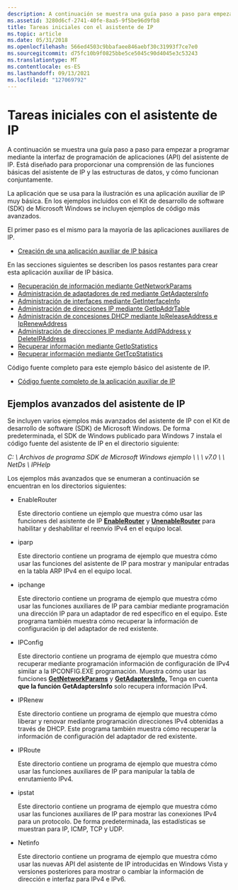 ```yaml
---
description: A continuación se muestra una guía paso a paso para empezar a programar mediante la interfaz de programación de aplicaciones (API) del asistente de IP. Está diseñado para proporcionar una comprensión de las funciones básicas del asistente de IP y las estructuras de datos, y cómo funcionan conjuntamente.
ms.assetid: 3280d6cf-2741-40fe-8aa5-9f5be96d9fb8
title: Tareas iniciales con el asistente de IP
ms.topic: article
ms.date: 05/31/2018
ms.openlocfilehash: 566ed4503c9bbafaee846aebf30c31993f7ce7e0
ms.sourcegitcommit: d75fc10b9f0825bbe5ce5045c90d4045e3c53243
ms.translationtype: MT
ms.contentlocale: es-ES
ms.lasthandoff: 09/13/2021
ms.locfileid: "127069792"
---
```

# <a name="getting-started-with-ip-helper"></a>Tareas iniciales con el asistente de IP

A continuación se muestra una guía paso a paso para empezar a programar mediante la interfaz de programación de aplicaciones (API) del asistente de IP. Está diseñado para proporcionar una comprensión de las funciones básicas del asistente de IP y las estructuras de datos, y cómo funcionan conjuntamente.

La aplicación que se usa para la ilustración es una aplicación auxiliar de IP muy básica. En los ejemplos incluidos con el Kit de desarrollo de software (SDK) de Microsoft Windows se incluyen ejemplos de código más avanzados.

El primer paso es el mismo para la mayoría de las aplicaciones auxiliares de IP.

-   [Creación de una aplicación auxiliar de IP básica](creating-a-basic-ip-helper-application.md)

En las secciones siguientes se describen los pasos restantes para crear esta aplicación auxiliar de IP básica.

-   [Recuperación de información mediante GetNetworkParams](retrieving-information-using-getnetworkparams.md)
-   [Administración de adaptadores de red mediante GetAdaptersInfo](managing-network-adapters-using-getadaptersinfo.md)
-   [Administración de interfaces mediante GetInterfaceInfo](managing-interfaces-using-getinterfaceinfo.md)
-   [Administración de direcciones IP mediante GetIpAddrTable](managing-ip-addresses-using-getipaddrtable.md)
-   [Administración de concesiones DHCP mediante IpReleaseAddress e IpRenewAddress](managing-dhcp-leases-using-ipreleaseaddress-and-iprenewaddress.md)
-   [Administración de direcciones IP mediante AddIPAddress y DeleteIPAddress](managing-ip-addresses-using-addipaddress-and-deleteipaddress.md)
-   [Recuperar información mediante GetIpStatistics](retrieving-information-using-getipstatistics.md)
-   [Recuperar información mediante GetTcpStatistics](retrieving-information-using-gettcpstatistics.md)

Código fuente completo para este ejemplo básico del asistente de IP.

-   [Código fuente completo de la aplicación auxiliar de IP](complete-ip-helper-application-source-code.md)

## <a name="advanced-ip-helper-samples"></a>Ejemplos avanzados del asistente de IP

Se incluyen varios ejemplos más avanzados del asistente de IP con el Kit de desarrollo de software (SDK) de Microsoft Windows. De forma predeterminada, el SDK de Windows publicado para Windows 7 instala el código fuente del asistente de IP en el directorio siguiente:

*C: \\ Archivos de programa SDK de Microsoft Windows ejemplo \\ \\ \\ v7.0 \\ \\ NetDs \\ IPHelp*

Los ejemplos más avanzados que se enumeran a continuación se encuentran en los directorios siguientes:

-   EnableRouter

    Este directorio contiene un ejemplo que muestra cómo usar las funciones del asistente de IP [**EnableRouter**](/windows/desktop/api/Iphlpapi/nf-iphlpapi-enablerouter) y [**UnenableRouter**](/windows/desktop/api/Iphlpapi/nf-iphlpapi-unenablerouter) para habilitar y deshabilitar el reenvío IPv4 en el equipo local.

-   iparp

    Este directorio contiene un programa de ejemplo que muestra cómo usar las funciones del asistente de IP para mostrar y manipular entradas en la tabla ARP IPv4 en el equipo local.

-   ipchange

    Este directorio contiene un programa de ejemplo que muestra cómo usar las funciones auxiliares de IP para cambiar mediante programación una dirección IP para un adaptador de red específico en el equipo. Este programa también muestra cómo recuperar la información de configuración ip del adaptador de red existente.

-   IPConfig

    Este directorio contiene un programa de ejemplo que muestra cómo recuperar mediante programación información de configuración de IPv4 similar a la IPCONFIG.EXE programación. Muestra cómo usar las funciones [**GetNetworkParams**](/windows/desktop/api/Iphlpapi/nf-iphlpapi-getnetworkparams) y [**GetAdaptersInfo.**](/windows/desktop/api/Iphlpapi/nf-iphlpapi-getadaptersinfo) Tenga en cuenta **que la función GetAdaptersInfo** solo recupera información IPv4.

-   IPRenew

    Este directorio contiene un programa de ejemplo que muestra cómo liberar y renovar mediante programación direcciones IPv4 obtenidas a través de DHCP. Este programa también muestra cómo recuperar la información de configuración del adaptador de red existente.

-   IPRoute

    Este directorio contiene un programa de ejemplo que muestra cómo usar las funciones auxiliares de IP para manipular la tabla de enrutamiento IPv4.

-   ipstat

    Este directorio contiene un programa de ejemplo que muestra cómo usar las funciones auxiliares de IP para mostrar las conexiones IPv4 para un protocolo. De forma predeterminada, las estadísticas se muestran para IP, ICMP, TCP y UDP.

-   Netinfo

    Este directorio contiene un programa de ejemplo que muestra cómo usar las nuevas API del asistente de IP introducidas en Windows Vista y versiones posteriores para mostrar o cambiar la información de dirección e interfaz para IPv4 e IPv6.

 

 



